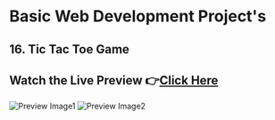 # Basic Web Development Project's


## 16. Tic Tac Toe Game


## Watch the Live Preview 👉[Click Here](https://sorcererchiragsingh.github.io/Web-Development-Projects/16-Tic%20Tac%20Toe%20Game)
![Preview Image1](https://github.com/SorcererChiragsingh/Web-Development-Projects/blob/main/16-Tic%20Tac%20Toe%20Game/preview1.png)
![Preview Image2](https://github.com/SorcererChiragsingh/Web-Development-Projects/blob/main/16-Tic%20Tac%20Toe%20Game/preview2.png)
